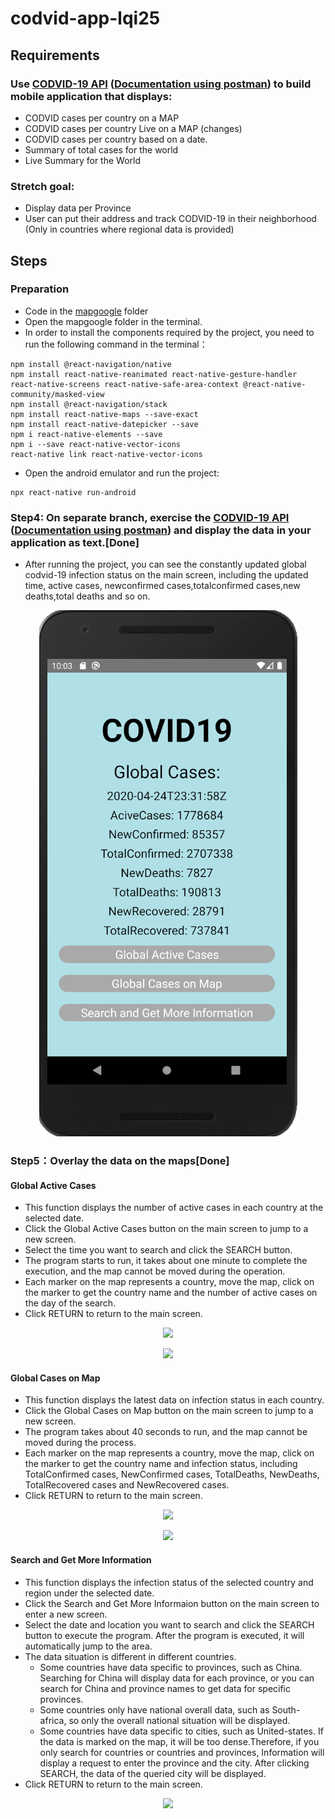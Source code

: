 # codvid-app-lqi25
## Requirements
### Use [CODVID-19 API](https://covid19api.com/) ([Documentation using postman](https://documenter.getpostman.com/view/10808728/SzS8rjbc?version=latest)) to build mobile application that displays:
  - CODVID cases per country on a MAP
  - CODVID cases per country Live on a MAP (changes)
  - CODVID cases per country based on a date.
  - Summary of total cases for the world
  - Live Summary for the World
### Stretch goal:
  - Display data per Province
  - User can put their address and track CODVID-19 in their neighborhood (Only in countries where regional data is provided)
 
## Steps
### Preparation
- Code in the [mapgoogle](https://github.com/BUEC500C1/codvid-app-lqi25/tree/codvid-19/code/mapgoogle) folder
- Open the mapgoogle folder in the terminal.
- In order to install the components required by the project, you need to run the following command in the terminal：
```
npm install @react-navigation/native
npm install react-native-reanimated react-native-gesture-handler react-native-screens react-native-safe-area-context @react-native-community/masked-view
npm install @react-navigation/stack
npm install react-native-maps --save-exact
npm install react-native-datepicker --save
npm i react-native-elements --save
npm i --save react-native-vector-icons
react-native link react-native-vector-icons
```
- Open the android emulator and run the project:
```
npx react-native run-android
```
### Step4: On separate branch, exercise the [CODVID-19 API](https://covid19api.com/) ([Documentation using postman](https://documenter.getpostman.com/view/10808728/SzS8rjbc?version=latest)) and display the data in your application as text.[Done]
- After running the project, you can see the constantly updated global codvid-19 infection status on the main screen, including the updated time, active cases, newconfirmed cases,totalconfirmed cases,new deaths,total deaths and so on.
<p align="center">   
<img src="https://github.com/BUEC500C1/codvid-app-lqi25/blob/codvid-19/img/step4.png" /> 
</p>
   
### Step5：Overlay the data on the maps[Done]
#### Global Active Cases
- This function displays the number of active cases in each country at the selected date.
- Click the Global Active Cases button on the main screen to jump to a new screen.
- Select the time you want to search and click the SEARCH button.
- The program starts to run, it takes about one minute to complete the execution, and the map cannot be moved during the operation.
- Each marker on the map represents a country, move the map, click on the marker to get the country name and the number of active cases on the day of the search. 
- Click RETURN to return to the main screen.
<p align="center">   
<img src="https://github.com/BUEC500C1/codvid-app-lqi25/blob/codvid-19/img/two.gif"/> 
</p>
<p align="center">   
<img src="https://github.com/BUEC500C1/codvid-app-lqi25/blob/codvid-19/img/first.gif"/> 
</p>
     
#### Global Cases on Map
- This function displays the latest data on infection status in each country.
- Click the Global Cases on Map button on the main screen to jump to a new screen.
- The program takes about 40 seconds to run, and the map cannot be moved during the process.
- Each marker on the map represents a country, move the map, click on the marker to get the country name and infection status, including TotalConfirmed cases, NewConfirmed cases, TotalDeaths, NewDeaths, TotalRecovered cases and NewRecovered cases.
- Click RETURN to return to the main screen.
<p align="center">   
<img src="https://github.com/BUEC500C1/codvid-app-lqi25/blob/codvid-19/img/one.gif"/> 
</p>
<p align="center">   
<img src="https://github.com/BUEC500C1/codvid-app-lqi25/blob/codvid-19/img/second.gif"/> 
</p>
   
#### Search and Get More Information
- This function displays the infection status of the selected country and region under the selected date.
- Click the Search and Get More Informaion button on the main screen to enter a new screen.
- Select the date and location you want to search and click the SEARCH button to execute the program. After the program is executed, it will automatically jump to the area.
- The data situation is different in different countries. 
  - Some countries have data specific to provinces, such as China. Searching for China will display data for each province, or you can search for China and province names to get data for specific provinces.
  - Some countries only have national overall data, such as South-africa, so only the overall national situation will be displayed.
  - Some countries have data specific to cities, such as United-states. If the data is marked on the map, it will be too dense.Therefore, if you only search for countries or countries and provinces, Information will display a request to enter the province and the city. After clicking SEARCH, the data of the queried city will be displayed.
- Click RETURN to return to the main screen.
<p align="center">   
<img src="https://github.com/BUEC500C1/codvid-app-lqi25/blob/codvid-19/img/three.gif"/> 
</p>
